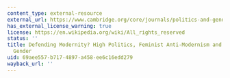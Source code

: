 ```yaml
---
content_type: external-resource
external_url: https://www.cambridge.org/core/journals/politics-and-gender/article/defending-modernity-high-politics-feminist-antimodernism-and-the-place-of-gender/8F89BF5D3017EC03098D7EFBD7A4E170
has_external_license_warning: true
license: https://en.wikipedia.org/wiki/All_rights_reserved
status: ''
title: Defending Modernity? High Politics, Feminist Anti-Modernism and the Place of
  Gender
uid: 69aee557-b717-4897-a458-ee6c16edd279
wayback_url: ''
---
```

